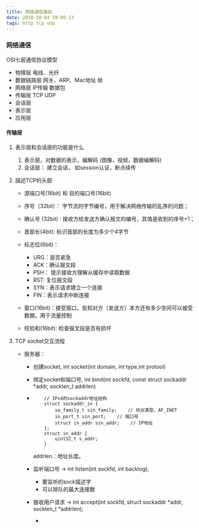 ```yaml
---
title: 网络通信基础
date: 2018-10-04 19:08:13
tags: http tcp udp
---
```


### 网络通信

OSI七层通信协议模型

- 物理层 电线、光纤
- 数据链路层 网关、ARP、Mac地址 帧
- 网络层 IP传输 数据包
- 传输层 TCP UDP
- 会话层 
- 表示层
- 应用层

#### 传输层

1. 表示层和会话层的功能是什么

   1. 表示层，对数据的表示，编解码 (图像，视频，数据编解码)
   2. 会话层： 建立会话， 如session认证，断点续传

2. 描述TCP的头部

   - 源端口号(16bit) 和 目的端口号(16bit)

   - 序号（32bit）： 字节流的字节编号，用于解决网络传输的乱序的问题；
   - 确认号 (32bit) :  接收方给发送方确认报文的编号，其值是收到的序号+1；
   - 首部长(4bit): 标识首部的长度为多少个4字节
   - 标志位(6bit)：
     - URG：是否紧急
     - ACK：确认报文段
     - PSH： 提示接收方理解从缓存中读取数据
     - RST: 复位报文段
     - SYN：表示请求建立一个连接
     - FIN：表示请求中断连接
   - 窗口(16bit)：接受窗口，告知对方（发送方）本方还有多少空间可以接受数据。用于流量控制
   - 校验和(16bit): 检查报文段是否有损坏

3. TCP socket交互流程

   - 服务器：

     - 创建socket, int socket(int domain, int type,int protool)

     - 绑定socket和端口号, int bind(int sockfd, const struct sockaddr *addr, socklen_t addrlen)

     - ```
           // IPv4的sockaddr地址结构
           struct sockaddr_in {
               sa_family_t sin_family;    // 协议类型，AF_INET
               in_port_t sin_port;    // 端口号
               struct in_addr sin_addr;    // IP地址
           };
           struct in_addr {
               uint32_t s_addr;
           }
       ```

       addrlen：地址长度。

     - 监听端口号 -> int listen(int sockfd, int backlog);

       - 要监听的sock描述字
       - 可以排队的最大连接数

     - 接收用户请求 -> int accept(int sockfd, struct sockaddr *addr, socklen_t *addrlen);

       - 

